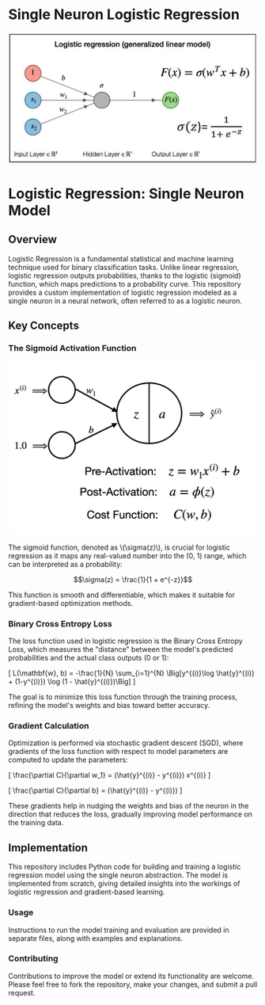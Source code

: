 # Single Neuron Logistic Regression

![image](https://github.com/Naiwen1997/IDNE-577-Machine-Learning/blob/master/Images/logistic.jpg)

# Logistic Regression: Single Neuron Model

## Overview
Logistic Regression is a fundamental statistical and machine learning technique used for binary classification tasks. Unlike linear regression, logistic regression outputs probabilities, thanks to the logistic (sigmoid) function, which maps predictions to a probability curve. This repository provides a custom implementation of logistic regression modeled as a single neuron in a neural network, often referred to as a logistic neuron.

## Key Concepts

### The Sigmoid Activation Function
<p align="center">
    <img src="https://github.com/Naiwen1997/IDNE-577-Machine-Learning/blob/master/Images/general_single_neuron.png" width="500">
</p>
The sigmoid function, denoted as \(\sigma(z)\), is crucial for logistic regression as it maps any real-valued number into the (0, 1) range, which can be interpreted as a probability:

$$\sigma(z) = \frac{1}{1 + e^{-z}}$$

This function is smooth and differentiable, which makes it suitable for gradient-based optimization methods.

### Binary Cross Entropy Loss
The loss function used in logistic regression is the Binary Cross Entropy Loss, which measures the "distance" between the model's predicted probabilities and the actual class outputs (0 or 1):

\[ L(\mathbf{w}, b) = -\frac{1}{N} \sum_{i=1}^{N} \Big[y^{(i)}\log \hat{y}^{(i)} + (1-y^{(i)}) \log (1 - \hat{y}^{(i)})\Big] \]

The goal is to minimize this loss function through the training process, refining the model's weights and bias toward better accuracy.

### Gradient Calculation
Optimization is performed via stochastic gradient descent (SGD), where gradients of the loss function with respect to model parameters are computed to update the parameters:

\[ \frac{\partial C}{\partial w_1} = (\hat{y}^{(i)} - y^{(i)}) x^{(i)} \]

\[ \frac{\partial C}{\partial b} = (\hat{y}^{(i)} - y^{(i)}) \]

These gradients help in nudging the weights and bias of the neuron in the direction that reduces the loss, gradually improving model performance on the training data.

## Implementation
This repository includes Python code for building and training a logistic regression model using the single neuron abstraction. The model is implemented from scratch, giving detailed insights into the workings of logistic regression and gradient-based learning.

### Usage
Instructions to run the model training and evaluation are provided in separate files, along with examples and explanations.

### Contributing
Contributions to improve the model or extend its functionality are welcome. Please feel free to fork the repository, make your changes, and submit a pull request.

